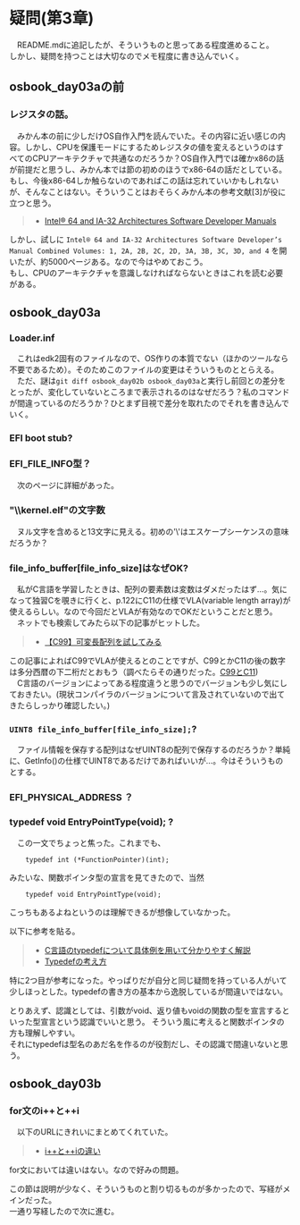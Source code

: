 # 疑問(第3章)
　README.mdに追記したが、そういうものと思ってある程度進めること。  
しかし、疑問を持つことは大切なのでメモ程度に書き込んでいく。

## osbook_day03aの前
### レジスタの話。
　みかん本の前に少しだけOS自作入門を読んでいた。その内容に近い感じの内容。しかし、CPUを保護モードにするためレジスタの値を変えるというのはすべてのCPUアーキテクチャで共通なのだろうか？OS自作入門では確かx86の話が前提だと思うし、みかん本では節の初めのほうでx86-64の話だとしている。もし、今後x86-64しか触らないのであればこの話は忘れていいかもしれないが、そんなことはない。そういうことはおそらくみかん本の参考文献[3]が役に立つと思う。  
> - [Intel® 64 and IA-32 Architectures Software Developer Manuals](https://www.intel.com/content/www/us/en/developer/articles/technical/intel-sdm.html)  

しかし、試しに  ```Intel® 64 and IA-32 Architectures Software Developer’s Manual Combined Volumes: 1, 2A, 2B, 2C, 2D, 3A, 3B, 3C, 3D, and 4```  を開いたが、約5000ページある。なので今はやめておこう。  
もし、CPUのアーキテクチャを意識しなければならないときはこれを読む必要がある。  

## osbook_day03a
### Loader.inf
　これはedk2固有のファイルなので、OS作りの本質でない（ほかのツールなら不要であるため）。そのためこのファイルの変更はそういうものととらえる。  
　ただ、謎は```git diff osbook_day02b osbook_day03a```と実行し前回との差分をとったが、変化していないところまで表示されるのはなぜだろう？私のコマンドが間違っているのだろうか？ひとまず目視で差分を取れたのでそれを書き込んでいく。

### EFI boot stub?
### EFI_FILE_INFO型？
　次のページに詳細があった。

### "\\\kernel.elf"の文字数
　ヌル文字を含めると13文字に見える。初めの'\\'はエスケープシーケンスの意味だろうか？

### file_info_buffer[file_info_size]はなぜOK?
　私がC言語を学習したときは、配列の要素数は変数はダメだったはず…。気になって独習Cを覗きに行くと、p.122にC11の仕様でVLA(variable length array)が使えるらしい。なので今回だとVLAが有効なのでOKだということだと思う。
　ネットでも検索してみたら以下の記事がヒットした。  
> - [【C99】可変長配列を試してみる](https://tyfkda.github.io/blog/2019/12/31/variable-length-array.html)  

この記事によればC99でVLAが使えるとのことですが、C99とかC11の後の数字は多分西暦の下二桁だとおもう（調べたらその通りだった。[C99とC11](https://www.cloverfield.co.jp/2016/06/24/c99%E3%81%A8c11/))  
　C言語のバージョンによってある程度違うと思うのでバージョンも少し気にしておきたい。(現状コンパイラのバージョンについて言及されていないので出てきたらしっかり確認したい。)

### ```UINT8 file_info_buffer[file_info_size];```?
　ファイル情報を保存する配列はなぜUINT8の配列で保存するのだろうか？単純に、GetInfo()の仕様でUINT8であるだけであればいいが…。今はそういうものとする。

### EFI_PHYSICAL_ADDRESS ？
### typedef void EntryPointType(void); ?
　この一文でちょっと焦った。これまでも、   
```
    typedef int (*FunctionPointer)(int);
```
みたいな、関数ポインタ型の宣言を見てきたので、当然  
```
    typedef void EntryPointType(void);
```
こっちもあるよねというのは理解できるが想像していなかった。  

以下に参考を貼る。  
> - [C言語のtypedefについて具体例を用いて分かりやすく解説](https://daeudaeu.com/c-typedef/)  
> - [Typedefの考え方](https://qiita.com/aminevsky/items/82ecce1d6d8b42d65533)  

特に2つ目が参考になった。やっぱりだが自分と同じ疑問を持っている人がいて少しほっとした。typedefの書き方の基本から逸脱しているが間違いではない。  

とりあえず、認識としては、引数がvoid、返り値もvoidの関数の型を宣言するといった型宣言という認識でいいと思う。
そういう風に考えると関数ポインタの方も理解しやすい。  
それにtypedefは型名のあだ名を作るのが役割だし、その認識で間違いないと思う。

## osbook_day03b
### for文のi++と++i
　以下のURLにきれいにまとめてくれていた。  
> - [i++と++iの違い](https://qiita.com/suuungwoo/items/e054fdcb5a4805bb226b)  

for文においては違いはない。なので好みの問題。

この節は説明が少なく、そういうものと割り切るものが多かったので、写経がメインだった。  
一通り写経したので次に進む。